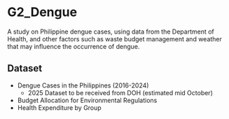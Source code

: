 # G2_Dengue
A study on Philippine dengue cases, using data from the Department of Health, and other factors such as waste budget management and weather that may influence the occurrence of dengue.

## Dataset
+ Dengue Cases in the Philippines (2016-2024)
  - 2025 Dataset to be received from DOH (estimated mid October)
+ Budget Allocation for Environmental Regulations
+ Health Expenditure by Group
